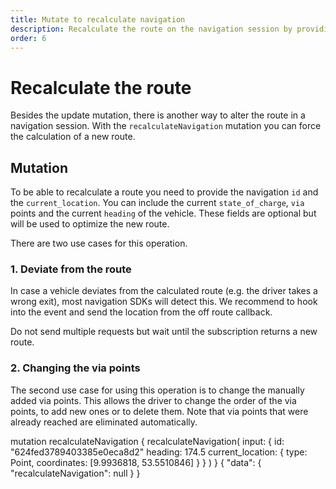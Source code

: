 ```yaml
---
title: Mutate to recalculate navigation
description: Recalculate the route on the navigation session by providing the current location and heading
order: 6
---
```


# Recalculate the route

Besides the update mutation, there is another way to alter the route in a navigation session. With the `recalculateNavigation` mutation you can force the calculation of a new route.

<api-reference-actions url="https://playground.chargetrip.com/?page=recalculateNavigation"></api-reference-actions>

## Mutation

To be able to recalculate a route you need to provide the navigation `id` and the `current_location`. You can include the current `state_of_charge`, `via` points and the current `heading` of the vehicle. These fields are optional but will be used to optimize the new route.

There are two use cases for this operation.

### 1. Deviate from the route

In case a vehicle deviates from the calculated route (e.g. the driver takes a wrong exit), most navigation SDKs will detect this. We recommend to hook into the event and send the location from the off route callback.

Do not send multiple requests but wait until the subscription returns a new route.

### 2. Changing the via points

The second use case for using this operation is to change the manually added via points. This allows the driver to change the order of the via points, to add new ones or to delete them. Note that via points that were already reached are eliminated automatically.

<schema name="recalculateNavigation" type="Mutation"></schema>

<response error="recalculateNavigation"></response>

<playground>
<code-block lang="graphql" type="mutation">					
mutation recalculateNavigation {
  recalculateNavigation(
    input: {
      id: "624fed3789403385e0eca8d2"
      heading: 174.5
      current_location: { type: Point, coordinates: [9.9936818, 53.5510846] }
    }
  )
}
</code-block>
<code-block lang="json" type="response">
{
  "data": {
    "recalculateNavigation": null
  }
}
</code-block>
</playground>
